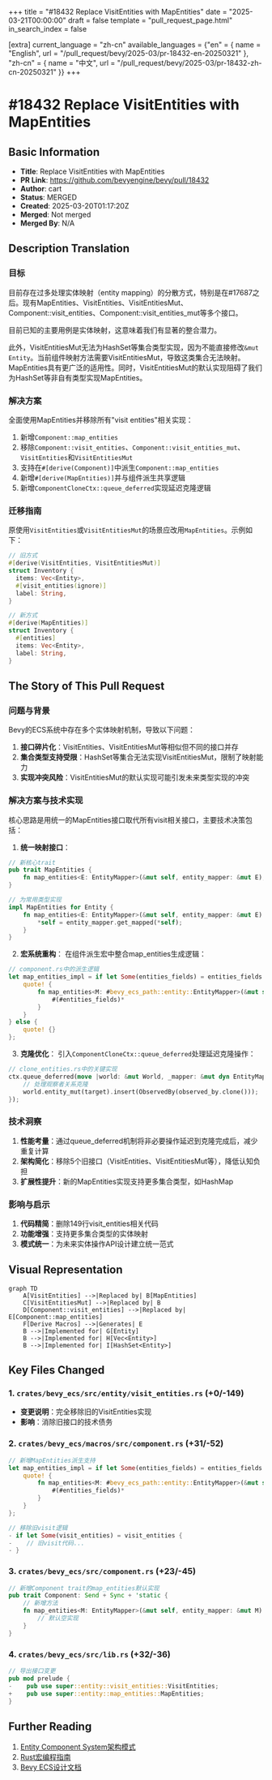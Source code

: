 +++
title = "#18432 Replace VisitEntities with MapEntities"
date = "2025-03-21T00:00:00"
draft = false
template = "pull_request_page.html"
in_search_index = false

[extra]
current_language = "zh-cn"
available_languages = {"en" = { name = "English", url = "/pull_request/bevy/2025-03/pr-18432-en-20250321" }, "zh-cn" = { name = "中文", url = "/pull_request/bevy/2025-03/pr-18432-zh-cn-20250321" }}
+++

# #18432 Replace VisitEntities with MapEntities

## Basic Information
- **Title**: Replace VisitEntities with MapEntities
- **PR Link**: https://github.com/bevyengine/bevy/pull/18432
- **Author**: cart
- **Status**: MERGED
- **Created**: 2025-03-20T01:17:20Z
- **Merged**: Not merged
- **Merged By**: N/A

## Description Translation
### 目标
目前存在过多处理实体映射（entity mapping）的分散方式，特别是在#17687之后。现有MapEntities、VisitEntities、VisitEntitiesMut、Component::visit_entities、Component::visit_entities_mut等多个接口。

目前已知的主要用例是实体映射，这意味着我们有显著的整合潜力。

此外，VisitEntitiesMut无法为HashSet等集合类型实现，因为不能直接修改`&mut Entity`。当前组件映射方法需要VisitEntitiesMut，导致这类集合无法映射。MapEntities具有更广泛的适用性。同时，VisitEntitiesMut的默认实现阻碍了我们为HashSet等非自有类型实现MapEntities。

### 解决方案
全面使用MapEntities并移除所有"visit entities"相关实现：
1. 新增`Component::map_entities`
2. 移除`Component::visit_entities`、`Component::visit_entities_mut`、`VisitEntities`和`VisitEntitiesMut`
3. 支持在`#[derive(Component)]`中派生`Component::map_entities`
4. 新增`#[derive(MapEntities)]`并与组件派生共享逻辑
5. 新增`ComponentCloneCtx::queue_deferred`实现延迟克隆逻辑

### 迁移指南
原使用`VisitEntities`或`VisitEntitiesMut`的场景应改用`MapEntities`。示例如下：

```rust
// 旧方式
#[derive(VisitEntities, VisitEntitiesMut)]
struct Inventory {
  items: Vec<Entity>,
  #[visit_entities(ignore)]
  label: String,
}

// 新方式
#[derive(MapEntities)]
struct Inventory {
  #[entities]
  items: Vec<Entity>,
  label: String,
}
```

## The Story of This Pull Request

### 问题与背景
Bevy的ECS系统中存在多个实体映射机制，导致以下问题：
1. **接口碎片化**：VisitEntities、VisitEntitiesMut等相似但不同的接口并存
2. **集合类型支持受限**：HashSet等集合无法实现VisitEntitiesMut，限制了映射能力
3. **实现冲突风险**：VisitEntitiesMut的默认实现可能引发未来类型实现的冲突

### 解决方案与技术实现
核心思路是用统一的MapEntities接口取代所有visit相关接口，主要技术决策包括：

1. **统一映射接口**：
```rust
// 新核心trait
pub trait MapEntities {
    fn map_entities<E: EntityMapper>(&mut self, entity_mapper: &mut E);
}

// 为常用类型实现
impl MapEntities for Entity {
    fn map_entities<E: EntityMapper>(&mut self, entity_mapper: &mut E) {
        *self = entity_mapper.get_mapped(*self);
    }
}
```

2. **宏系统重构**：
在组件派生宏中整合map_entities生成逻辑：
```rust
// component.rs中的派生逻辑
let map_entities_impl = if let Some(entities_fields) = entities_fields {
    quote! {
        fn map_entities<M: #bevy_ecs_path::entity::EntityMapper>(&mut self, entity_mapper: &mut M) {
            #(#entities_fields)*
        }
    }
} else {
    quote! {}
};
```

3. **克隆优化**：
引入`ComponentCloneCtx::queue_deferred`处理延迟克隆操作：
```rust
// clone_entities.rs中的关键实现
ctx.queue_deferred(move |world: &mut World, _mapper: &mut dyn EntityMapper| {
    // 处理观察者关系克隆
    world.entity_mut(target).insert(ObservedBy(observed_by.clone()));
});
```

### 技术洞察
1. **性能考量**：通过queue_deferred机制将非必要操作延迟到克隆完成后，减少重复计算
2. **架构简化**：移除5个旧接口（VisitEntities、VisitEntitiesMut等），降低认知负担
3. **扩展性提升**：新的MapEntities实现支持更多集合类型，如HashMap

### 影响与启示
1. **代码精简**：删除149行visit_entities相关代码
2. **功能增强**：支持更多集合类型的实体映射
3. **模式统一**：为未来实体操作API设计建立统一范式

## Visual Representation

```mermaid
graph TD
    A[VisitEntities] -->|Replaced by| B[MapEntities]
    C[VisitEntitiesMut] -->|Replaced by| B
    D[Component::visit_entities] -->|Replaced by| E[Component::map_entities]
    F[Derive Macros] -->|Generates| E
    B -->|Implemented for| G[Entity]
    B -->|Implemented for| H[Vec<Entity>]
    B -->|Implemented for| I[HashSet<Entity>]
```

## Key Files Changed

### 1. `crates/bevy_ecs/src/entity/visit_entities.rs` (+0/-149)
- **变更说明**：完全移除旧的VisitEntities实现
- **影响**：消除旧接口的技术债务

### 2. `crates/bevy_ecs/macros/src/component.rs` (+31/-52)
```rust
// 新增MapEntities派生支持
let map_entities_impl = if let Some(entities_fields) = entities_fields {
    quote! {
        fn map_entities<M: #bevy_ecs_path::entity::EntityMapper>(&mut self, entity_mapper: &mut M) {
            #(#entities_fields)*
        }
    }
};

// 移除旧visit逻辑
- if let Some(visit_entities) = visit_entities {
-    // 旧visit代码...
- }
```

### 3. `crates/bevy_ecs/src/component.rs` (+23/-45)
```rust
// 新增Component trait的map_entities默认实现
pub trait Component: Send + Sync + 'static {
    // 新增方法
    fn map_entities<M: EntityMapper>(&mut self, entity_mapper: &mut M) {
        // 默认空实现
    }
}
```

### 4. `crates/bevy_ecs/src/lib.rs` (+32/-36)
```rust
// 导出接口变更
pub mod prelude {
-    pub use super::entity::visit_entities::VisitEntities;
+    pub use super::entity::map_entities::MapEntities;
}
```

## Further Reading
1. [Entity Component System架构模式](https://en.wikipedia.org/wiki/Entity_component_system)
2. [Rust宏编程指南](https://doc.rust-lang.org/book/ch19-06-macros.html)
3. [Bevy ECS设计文档](https://bevyengine.org/learn/book/design/ecs/)